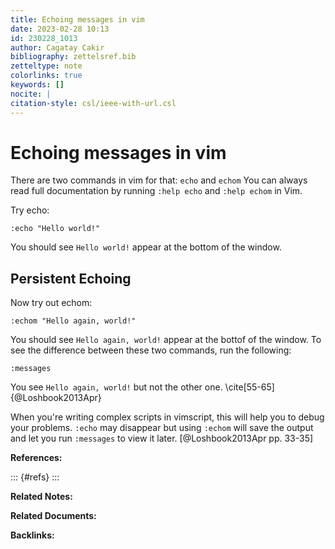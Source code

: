 ```yaml
---
title: Echoing messages in vim
date: 2023-02-28 10:13
id: 230228_1013
author: Cagatay Cakir
bibliography: zettelsref.bib
zetteltype: note
colorlinks: true
keywords: []
nocite: |
citation-style: csl/ieee-with-url.csl
---
```


<!---tags:vimscript:--->

# Echoing messages in vim 
There are two commands in vim for that: `echo` and `echom`
You can always read full documentation by running `:help echo` and `:help echom` in Vim.

Try echo:

	:echo "Hello world!"
You should see `Hello world!` appear at the bottom of the window.

## Persistent Echoing

Now try out echom:

	:echom "Hello again, world!"
You should see `Hello again, world!` appear at the bottof of the window. 
To see the difference between these two commands, run the following:

	:messages

You see `Hello again, world!` but not the other one. \cite[55-65]{@Loshbook2013Apr}

When you're writing complex scripts in vimscript, this will help you to debug
your problems. `:echo` may disappear but using `:echom` will save the output
and let you run `:messages` to view it later. [@Loshbook2013Apr pp. 33-35]  

**References:**

::: {#refs}
:::

**Related Notes:**


**Related Documents:**


**Backlinks:**
